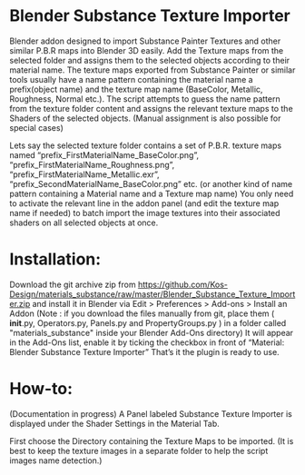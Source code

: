 # Blender Substance Texture Importer
Blender addon designed to import Substance Painter Textures and other similar P.B.R maps into Blender 3D easily. Add the Texture maps from the selected folder and assigns them to the selected objects according to their material name.
The texture maps exported from Substance Painter or similar tools usually have a name pattern containing the material name a prefix(object name) and the texture map name (BaseColor, Metallic, Roughness, Normal etc.). 
The script attempts to guess the name pattern from the texture folder content and assigns the relevant texture maps to the Shaders of the selected objects. (Manual assignment is also possible for special cases)

Lets say the selected texture folder contains a set of P.B.R. texture maps named “prefix_FirstMaterialName_BaseColor.png”, “prefix_FirstMaterialName_Roughness.png”, “prefix_FirstMaterialName_Metallic.exr”, “prefix_SecondMaterialName_BaseColor.png” etc.
(or another kind of name pattern containing a Material name and a Texture map name) 
You only need to activate the relevant line in the addon panel (and edit the texture map name if needed) to batch import the image textures into their associated shaders on all selected objects at once.

# Installation:

Download the git archive zip from https://github.com/Kos-Design/materials_substance/raw/master/Blender_Substance_Texture_Importer.zip
and install it in Blender via Edit > Preferences > Add-ons > Install an Addon
(Note : if you download the files manually from git, place them ( __init__.py, Operators.py, Panels.py and PropertyGroups.py ) in a folder called "materials_substance" inside your Blender Add-Ons directory)
It will appear in the Add-Ons list, enable it by ticking the checkbox in front of “Material: Blender Substance Texture Importer”
That’s it the plugin is ready to use.


# How-to:
(Documentation in progress) 
A Panel labeled Substance Texture Importer is displayed under the Shader Settings in the Material Tab. 

First choose the Directory containing the Texture Maps to be imported.
(It is best to keep the texture images in a separate folder to help the script images name detection.) 
